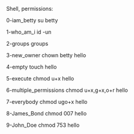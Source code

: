 Shell, permissions:

0-iam_betty
su betty

1-who_am_i
id -un

2-groups
groups

3-new_owner
chown betty hello

4-empty
touch hello

5-execute
chmod u+x hello

6-multiple_permissions
chmod u+x,g+x,o+r hello

7-everybody
chmod ugo+x hello

8-James_Bond
chmod 007 hello

9-John_Doe
chmod 753 hello
